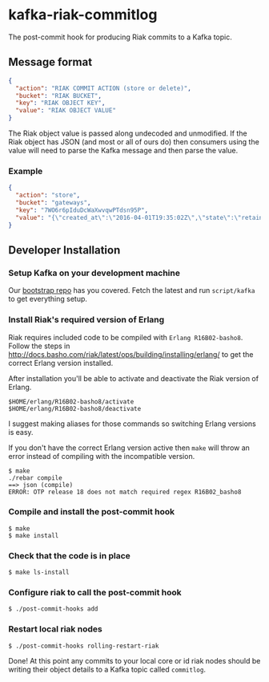 # kafka-riak-commitlog

The post-commit hook for producing Riak commits to a Kafka topic.

## Message format

```json
{
  "action": "RIAK COMMIT ACTION (store or delete)",
  "bucket": "RIAK BUCKET",
  "key": "RIAK OBJECT KEY",
  "value": "RIAK OBJECT VALUE"
}
```

The Riak object value is passed along undecoded and unmodified. If the Riak object has JSON (and most or all of ours do) then consumers using the value will need to parse the Kafka message and then parse the value.

### Example

```json
{
  "action": "store",
  "bucket": "gateways",
  "key": "7WO6r6pIduDcWaXwvqwPTdsn95P",
  "value": "{\"created_at\":\"2016-04-01T19:35:02Z\",\"state\":\"retained\",\"account_key\":\"UOWPC9x2egNEFRQHshOgTxQnr4C\",\"description\":null,\"updated_at\":\"2016-04-01T19:35:02Z\",\"gateway_type\":\"test\",\"transaction_fee_amount\":null,\"_type\":\"TestGateway\"}"
}
```

## Developer Installation

### Setup Kafka on your development machine

Our [bootstrap repo](https://github.com/spreedly/bootstrap) has you covered.
Fetch the latest and run `script/kafka` to get everything setup.

### Install Riak's required version of Erlang

Riak requires included code to be compiled with `Erlang R16B02-basho8`. Follow
the steps in http://docs.basho.com/riak/latest/ops/building/installing/erlang/
to get the correct Erlang version installed.

After installation you'll be able to activate and deactivate the Riak version of Erlang.

```
$HOME/erlang/R16B02-basho8/activate
$HOME/erlang/R16B02-basho8/deactivate
```

I suggest making aliases for those commands so switching Erlang versions is easy.

If you don't have the correct Erlang version active then `make` will throw an
error instead of compiling with the incompatible version.

```
$ make
./rebar compile
==> json (compile)
ERROR: OTP release 18 does not match required regex R16B02_basho8
```

### Compile and install the post-commit hook

```
$ make
$ make install
```

### Check that the code is in place

```
$ make ls-install
```

### Configure riak to call the post-commit hook

```
$ ./post-commit-hooks add
```

### Restart local riak nodes

```
$ ./post-commit-hooks rolling-restart-riak
```

Done! At this point any commits to your local core or id riak nodes should be writing their object details to a Kafka topic called `commitlog`.
